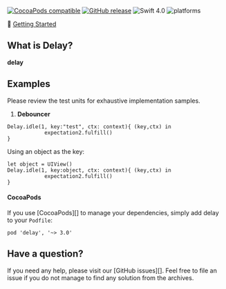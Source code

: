 [![CocoaPods compatible](https://img.shields.io/cocoapods/v/delay.svg)](#cocoapods) 
[![GitHub release](https://img.shields.io/github/release/eonfluxor/delay.svg)](https://github.com/eonfluxor/delay/releases) 
![Swift 4.0](https://img.shields.io/badge/Swift-4.0-orange.svg) 
![platforms](https://img.shields.io/badge/platform-iOS%20%7C%20macOS%20%7C%20tvOS%20%7C%20watchOS%20%7C%20Linux-lightgrey.svg)

🎉 [Getting Started](#getting-started) 

## What is Delay?
__delay__ 
   
## Examples

Please review the test units for exhaustive implementation samples.

1. **Debouncer**

```
Delay.idle(1, key:"test", ctx: context){ (key,ctx) in
            expectation2.fulfill()
}
```

Using an object as the key:

```
let object = UIView()
Delay.idle(1, key:object, ctx: context){ (key,ctx) in
            expectation2.fulfill()
}
```

#### CocoaPods

If you use [CocoaPods][] to manage your dependencies, simply add
delay to your `Podfile`:

```
pod 'delay', '~> 3.0'
```

## Have a question?
If you need any help, please visit our [GitHub issues][]. Feel free to file an issue if you do not manage to find any solution from the archives.
